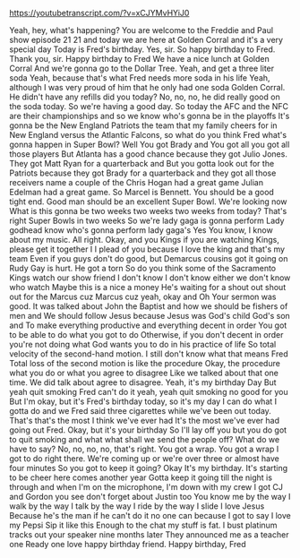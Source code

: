 https://youtubetranscript.com/?v=xCJYMvHYiJ0

 Yeah, hey, what's happening? You are welcome to the Freddie and Paul show episode 21 21 and today we are here at Golden Corral and it's a very special day Today is Fred's birthday. Yes, sir. So happy birthday to Fred. Thank you, sir. Happy birthday to Fred We have a nice lunch at Golden Corral And we're gonna go to the Dollar Tree. Yeah, and get a three liter soda Yeah, because that's what Fred needs more soda in his life Yeah, although I was very proud of him that he only had one soda Golden Corral. He didn't have any refills did you today? No, no, no, he did really good on the soda today. So we're having a good day. So today the AFC and the NFC are their championships and so we know who's gonna be in the playoffs It's gonna be the New England Patriots the team that my family cheers for in New England versus the Atlantic Falcons, so what do you think Fred what's gonna happen in Super Bowl? Well You got Brady and You got all you got all those players But Atlanta has a good chance because they got Julio Jones. They got Matt Ryan for a quarterback and But you gotta look out for the Patriots because they got Brady for a quarterback and they got all those receivers name a couple of the Chris Hogan had a great game Julian Edelman had a great game. So Marcel is Bennett. You should be a good tight end. Good man should be an excellent Super Bowl. We're looking now What is this gonna be two weeks two weeks two weeks from today? That's right Super Bowls in two weeks So we're lady gaga is gonna perform Lady godhead know who's gonna perform lady gaga's Yes You know, I know about my music. All right. Okay, and you Kings if you are watching Kings, please get it together I I plead of you because I love the king and that's my team Even if you guys don't do good, but Demarcus cousins got it going on Rudy Gay is hurt. He got a torn So do you think some of the Sacramento Kings watch our show friend I don't know I don't know either we don't know who watch Maybe this is a nice a money He's waiting for a shout out shout out for the Marcus cuz Marcus cuz yeah, okay and Oh Your sermon was good. It was talked about John the Baptist and how we should be fishers of men and We should follow Jesus because Jesus was God's child God's son and To make everything productive and everything decent in order You got to be able to do what you got to do Otherwise, if you don't decent in order you're not doing what God wants you to do in his practice of life So total velocity of the second-hand motion. I still don't know what that means Fred Total loss of the second motion is like the procedure Okay, the procedure what you do or what you agree to disagree Like we talked about that one time. We did talk about agree to disagree. Yeah, it's my birthday Day But yeah quit smoking Fred can't do it yeah, yeah quit smoking no good for you But I'm okay, but it's Fred's birthday today, so it's my day I can do what I gotta do and we Fred said three cigarettes while we've been out today. That's that's the most I think we've ever had It's the most we've ever had going out Fred. Okay, but it's your birthday So I'll lay off you but you do got to quit smoking and what what shall we send the people off? What do we have to say? No, no, no, no, that's right. You got a wrap. You got a wrap I got to do right there. We're coming up or we're over three or almost have four minutes So you got to keep it going? Okay It's my birthday. It's starting to be cheer here comes another year Gotta keep it going till the night is through and when I'm on the microphone, I'm down with my crew I got CJ and Gordon you see don't forget about Justin too You know me by the way I walk by the way I talk by the way I ride by the way I slide I love Jesus Because he's the man if he can't do it no one can because I got to say I love my Pepsi Sip it like this Enough to the chat my stuff is fat. I bust platinum tracks out your speaker nine months later They announced me as a teacher one Ready one love happy birthday friend. Happy birthday, Fred